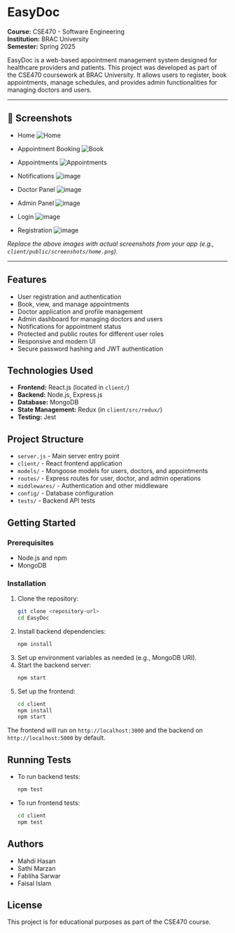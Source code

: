# EasyDoc

**Course:** CSE470 - Software Engineering  
**Institution:** BRAC University  
**Semester:** Spring 2025

EasyDoc is a web-based appointment management system designed for healthcare providers and patients. This project was developed as part of the CSE470 coursework at BRAC University. It allows users to register, book appointments, manage schedules, and provides admin functionalities for managing doctors and users.

---

## 📸 Screenshots
- Home
![Home](https://github.com/user-attachments/assets/0d93367e-e098-457a-a7b9-406df5dfeac5)

- Appointment Booking
![Book](https://github.com/user-attachments/assets/56dfcf01-ccd5-401e-9efe-103c15b87c58)

- Appointments
![Appointments](https://github.com/user-attachments/assets/240c1f8c-187e-4a0c-8206-7dd0701ac9b0)

- Notifications
![image](https://github.com/user-attachments/assets/ed9e63aa-e466-4749-9f13-27a1ab71034b)

- Doctor Panel
![image](https://github.com/user-attachments/assets/049c2d97-8ec2-4de6-b38b-4976b92a211b)

- Admin Panel
![image](https://github.com/user-attachments/assets/9cdaf87e-1f54-4ba4-b4c4-e22e5efdeee9)

- Login
![image](https://github.com/user-attachments/assets/e331fb04-f029-4429-8fb9-a0d3951666d5)

- Registration
![image](https://github.com/user-attachments/assets/d746ccf6-c3cb-4ff2-aee6-bc03247d3065)




_Replace the above images with actual screenshots from your app (e.g., `client/public/screenshots/home.png`)._

---

## Features

- User registration and authentication
- Book, view, and manage appointments
- Doctor application and profile management
- Admin dashboard for managing doctors and users
- Notifications for appointment status
- Protected and public routes for different user roles
- Responsive and modern UI
- Secure password hashing and JWT authentication

## Technologies Used

- **Frontend:** React.js (located in `client/`)
- **Backend:** Node.js, Express.js
- **Database:** MongoDB
- **State Management:** Redux (in `client/src/redux/`)
- **Testing:** Jest

## Project Structure

- `server.js` - Main server entry point
- `client/` - React frontend application
- `models/` - Mongoose models for users, doctors, and appointments
- `routes/` - Express routes for user, doctor, and admin operations
- `middlewares/` - Authentication and other middleware
- `config/` - Database configuration
- `tests/` - Backend API tests

## Getting Started

### Prerequisites

- Node.js and npm
- MongoDB

### Installation

1. Clone the repository:
   ```sh
   git clone <repository-url>
   cd EasyDoc
   ```
2. Install backend dependencies:
   ```sh
   npm install
   ```
3. Set up environment variables as needed (e.g., MongoDB URI).
4. Start the backend server:
   ```sh
   npm start
   ```
5. Set up the frontend:
   ```sh
   cd client
   npm install
   npm start
   ```

The frontend will run on `http://localhost:3000` and the backend on `http://localhost:5000` by default.

## Running Tests

- To run backend tests:
  ```sh
  npm test
  ```
- To run frontend tests:
  ```sh
  cd client
  npm test
  ```

## Authors

- Mahdi Hasan   
- Sathi Marzan
- Fabliha Sarwar
- Faisal Islam
  

## License

This project is for educational purposes as part of the CSE470 course.
